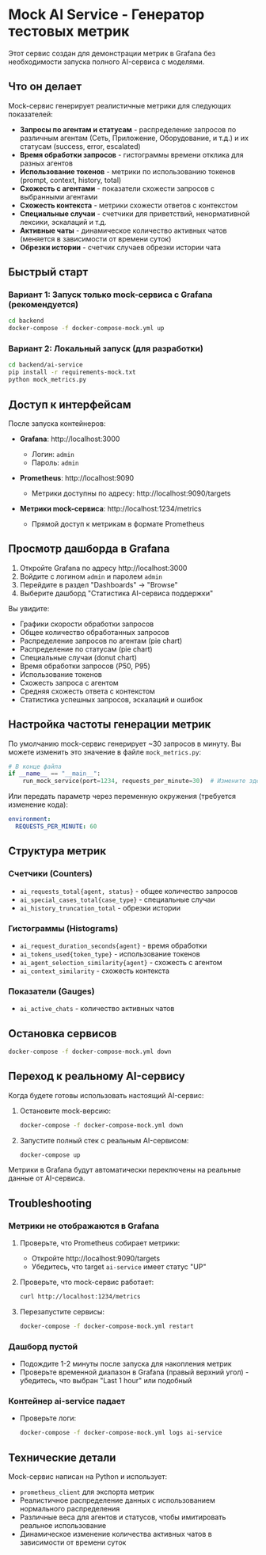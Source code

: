 # Mock AI Service - Генератор тестовых метрик

Этот сервис создан для демонстрации метрик в Grafana без необходимости запуска полного AI-сервиса с моделями.

## Что он делает

Mock-сервис генерирует реалистичные метрики для следующих показателей:

- **Запросы по агентам и статусам** - распределение запросов по различным агентам (Сеть, Приложение, Оборудование, и т.д.) и их статусам (success, error, escalated)
- **Время обработки запросов** - гистограммы времени отклика для разных агентов
- **Использование токенов** - метрики по использованию токенов (prompt, context, history, total)
- **Схожесть с агентами** - показатели схожести запросов с выбранными агентами
- **Схожесть контекста** - метрики схожести ответов с контекстом
- **Специальные случаи** - счетчики для приветствий, ненормативной лексики, эскалаций и т.д.
- **Активные чаты** - динамическое количество активных чатов (меняется в зависимости от времени суток)
- **Обрезки истории** - счетчик случаев обрезки истории чата

## Быстрый старт

### Вариант 1: Запуск только mock-сервиса с Grafana (рекомендуется)

```bash
cd backend
docker-compose -f docker-compose-mock.yml up
```

### Вариант 2: Локальный запуск (для разработки)

```bash
cd backend/ai-service
pip install -r requirements-mock.txt
python mock_metrics.py
```

## Доступ к интерфейсам

После запуска контейнеров:

- **Grafana**: http://localhost:3000
  - Логин: `admin`
  - Пароль: `admin`

- **Prometheus**: http://localhost:9090
  - Метрики доступны по адресу: http://localhost:9090/targets

- **Метрики mock-сервиса**: http://localhost:1234/metrics
  - Прямой доступ к метрикам в формате Prometheus

## Просмотр дашборда в Grafana

1. Откройте Grafana по адресу http://localhost:3000
2. Войдите с логином `admin` и паролем `admin`
3. Перейдите в раздел "Dashboards" → "Browse"
4. Выберите дашборд "Статистика AI-сервиса поддержки"

Вы увидите:
- Графики скорости обработки запросов
- Общее количество обработанных запросов
- Распределение запросов по агентам (pie chart)
- Распределение по статусам (pie chart)
- Специальные случаи (donut chart)
- Время обработки запросов (P50, P95)
- Использование токенов
- Схожесть запроса с агентом
- Средняя схожесть ответа с контекстом
- Статистика успешных запросов, эскалаций и ошибок

## Настройка частоты генерации метрик

По умолчанию mock-сервис генерирует ~30 запросов в минуту. Вы можете изменить это значение в файле `mock_metrics.py`:

```python
# В конце файла
if __name__ == "__main__":
    run_mock_service(port=1234, requests_per_minute=30)  # Измените здесь
```

Или передать параметр через переменную окружения (требуется изменение кода):

```yaml
environment:
  REQUESTS_PER_MINUTE: 60
```

## Структура метрик

### Счетчики (Counters)
- `ai_requests_total{agent, status}` - общее количество запросов
- `ai_special_cases_total{case_type}` - специальные случаи
- `ai_history_truncation_total` - обрезки истории

### Гистограммы (Histograms)
- `ai_request_duration_seconds{agent}` - время обработки
- `ai_tokens_used{token_type}` - использование токенов
- `ai_agent_selection_similarity{agent}` - схожесть с агентом
- `ai_context_similarity` - схожесть контекста

### Показатели (Gauges)
- `ai_active_chats` - количество активных чатов

## Остановка сервисов

```bash
docker-compose -f docker-compose-mock.yml down
```

## Переход к реальному AI-сервису

Когда будете готовы использовать настоящий AI-сервис:

1. Остановите mock-версию:
   ```bash
   docker-compose -f docker-compose-mock.yml down
   ```

2. Запустите полный стек с реальным AI-сервисом:
   ```bash
   docker-compose up
   ```

Метрики в Grafana будут автоматически переключены на реальные данные от AI-сервиса.

## Troubleshooting

### Метрики не отображаются в Grafana

1. Проверьте, что Prometheus собирает метрики:
   - Откройте http://localhost:9090/targets
   - Убедитесь, что target `ai-service` имеет статус "UP"

2. Проверьте, что mock-сервис работает:
   ```bash
   curl http://localhost:1234/metrics
   ```

3. Перезапустите сервисы:
   ```bash
   docker-compose -f docker-compose-mock.yml restart
   ```

### Дашборд пустой

- Подождите 1-2 минуты после запуска для накопления метрик
- Проверьте временной диапазон в Grafana (правый верхний угол) - убедитесь, что выбран "Last 1 hour" или подобный

### Контейнер ai-service падает

- Проверьте логи:
  ```bash
  docker-compose -f docker-compose-mock.yml logs ai-service
  ```

## Технические детали

Mock-сервис написан на Python и использует:
- `prometheus_client` для экспорта метрик
- Реалистичное распределение данных с использованием нормального распределения
- Различные веса для агентов и статусов, чтобы имитировать реальное использование
- Динамическое изменение количества активных чатов в зависимости от времени суток
